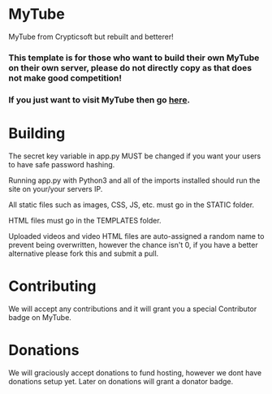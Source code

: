 # MyTube
MyTube from Crypticsoft but rebuilt and betterer!

### This template is for those who want to build their own MyTube on their own server, please do not directly copy as that does not make good competition!

### If you just want to visit MyTube then go [here](https://mytube.f87.site/).

# Building
The secret key variable in app.py MUST be changed if you want your users to have safe password hashing.

Running app.py with Python3 and all of the imports installed should run the site on your/your servers IP.

All static files such as images, CSS, JS, etc. must go in the STATIC folder.

HTML files must go in the TEMPLATES folder.

Uploaded videos and video HTML files are auto-assigned a random name to prevent being overwritten, however the chance isn't 0, if you have a better alternative please fork this and submit a pull.

# Contributing
We will accept any contributions and it will grant you a special Contributor badge on MyTube.

# Donations
We will graciously accept donations to fund hosting, however we dont have donations setup yet.
Later on donations will grant a donator badge.
